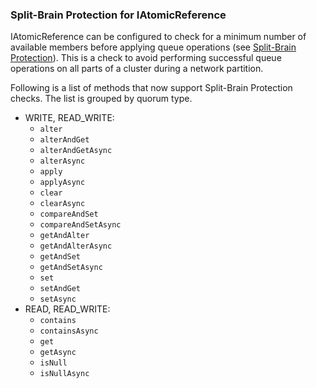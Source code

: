 
### Split-Brain Protection for IAtomicReference

IAtomicReference can be configured to check for a minimum number of available members before applying queue operations (see [Split-Brain Protection](#split-brain-protection)). This is a check to avoid performing successful queue operations on all parts of a cluster during a network partition.

Following is a list of methods that now support Split-Brain Protection checks. The list is grouped by quorum type.

- WRITE, READ_WRITE:
    - `alter`
    - `alterAndGet`
    - `alterAndGetAsync`
    - `alterAsync`
    - `apply`
    - `applyAsync`
    - `clear`
    - `clearAsync`
    - `compareAndSet`
    - `compareAndSetAsync`
    - `getAndAlter`
    - `getAndAlterAsync`
    - `getAndSet`
    - `getAndSetAsync`
    - `set`
    - `setAndGet`
    - `setAsync`
- READ, READ_WRITE:
    - `contains`
    - `containsAsync`
    - `get`
    - `getAsync`
    - `isNull`
    - `isNullAsync`
